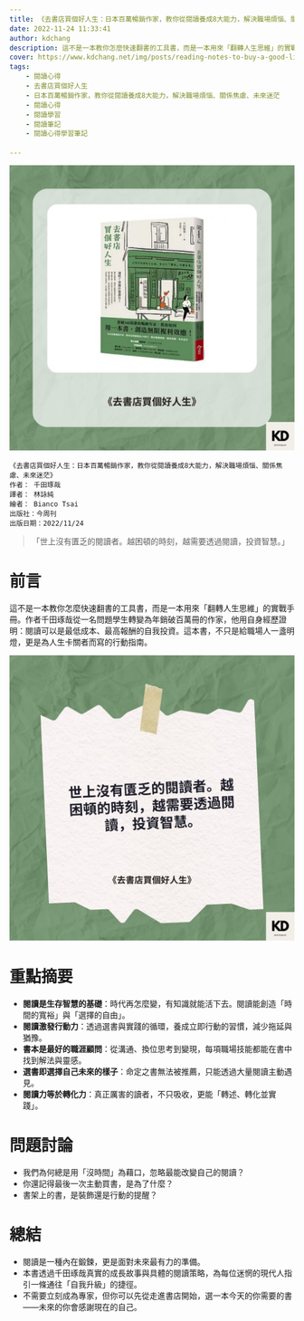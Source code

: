 ```yaml
---
title: 《去書店買個好人生：日本百萬暢銷作家，教你從閱讀養成8大能力，解決職場煩惱、關係焦慮、未來迷茫》| 閱讀心得學習筆記
date: 2022-11-24 11:33:41
author: kdchang
description: 這不是一本教你怎麼快速翻書的工具書，而是一本用來「翻轉人生思維」的實戰手冊。作者千田琢哉從一名問題學生轉變為年銷破百萬冊的作家，他用自身經歷證明：閱讀可以是最低成本、最高報酬的自我投資。這本書，不只是給職場人一盞明燈，更是為人生卡關者而寫的行動指南。
cover: https://www.kdchang.net/img/posts/reading-notes-to-buy-a-good-life-at-a-bookstore-1.jpg
tags: 
    - 閱讀心得
    - 去書店買個好人生
    - 日本百萬暢銷作家，教你從閱讀養成8大能力，解決職場煩惱、關係焦慮、未來迷茫
    - 閱讀心得
    - 閱讀學習
    - 閱讀筆記
    - 閱讀心得學習筆記

---
```


![](img/posts/reading-notes-to-buy-a-good-life-at-a-bookstore-1.jpg)

```
《去書店買個好人生：日本百萬暢銷作家，教你從閱讀養成8大能力，解決職場煩惱、關係焦慮、未來迷茫》
作者： 千田琢哉  
譯者： 林詠純
繪者： Bianco Tsai
出版社：今周刊  
出版日期：2022/11/24
```

> 「世上沒有匱乏的閱讀者。越困頓的時刻，越需要透過閱讀，投資智慧。」

# 前言
這不是一本教你怎麼快速翻書的工具書，而是一本用來「翻轉人生思維」的實戰手冊。作者千田琢哉從一名問題學生轉變為年銷破百萬冊的作家，他用自身經歷證明：閱讀可以是最低成本、最高報酬的自我投資。這本書，不只是給職場人一盞明燈，更是為人生卡關者而寫的行動指南。


![](img/posts/reading-notes-to-buy-a-good-life-at-a-bookstore-2.jpg)

# 重點摘要
- **閱讀是生存智慧的基礎**：時代再怎麼變，有知識就能活下去。閱讀能創造「時間的寬裕」與「選擇的自由」。  
- **閱讀激發行動力**：透過選書與實踐的循環，養成立即行動的習慣，減少拖延與猶豫。  
- **書本是最好的職涯顧問**：從溝通、換位思考到變現，每項職場技能都能在書中找到解法與靈感。  
- **選書即選擇自己未來的樣子**：命定之書無法被推薦，只能透過大量閱讀主動遇見。  
- **閱讀力等於轉化力**：真正厲害的讀者，不只吸收，更能「轉述、轉化並實踐」。  

# 問題討論 
- 我們為何總是用「沒時間」為藉口，忽略最能改變自己的閱讀？  
- 你還記得最後一次主動買書，是為了什麼？  
- 書架上的書，是裝飾還是行動的提醒？ 

# 總結
- 閱讀是一種內在鍛鍊，更是面對未來最有力的準備。
- 本書透過千田琢哉真實的成長故事與具體的閱讀策略，為每位迷惘的現代人指引一條通往「自我升級」的捷徑。  
- 不需要立刻成為專家，但你可以先從走進書店開始，選一本今天的你需要的書——未來的你會感謝現在的自己。